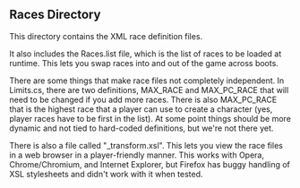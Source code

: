 Races Directory
---------------

This directory contains the XML race definition files.

It also includes the Races.list file, which is the list of races to be loaded
at runtime. This lets you swap races into and out of the game across boots.

There are some things that make race files not completely independent. In Limits.cs,
there are two definitions, MAX_RACE and MAX_PC_RACE that will need to be changed if
you add more races. There is also MAX_PC_RACE that is the highest race that a player
can use to create a character (yes, player races have to be first in the list). At
some point things should be more dynamic and not tied to hard-coded definitions,
but we're not there yet.

There is also a file called "_transform.xsl". This lets you view the race files
in a web browser in a player-friendly manner. This works with Opera, Chrome/Chromium,
and Internet Explorer, but Firefox has buggy handling of XSL stylesheets and didn't
work with it when tested.
